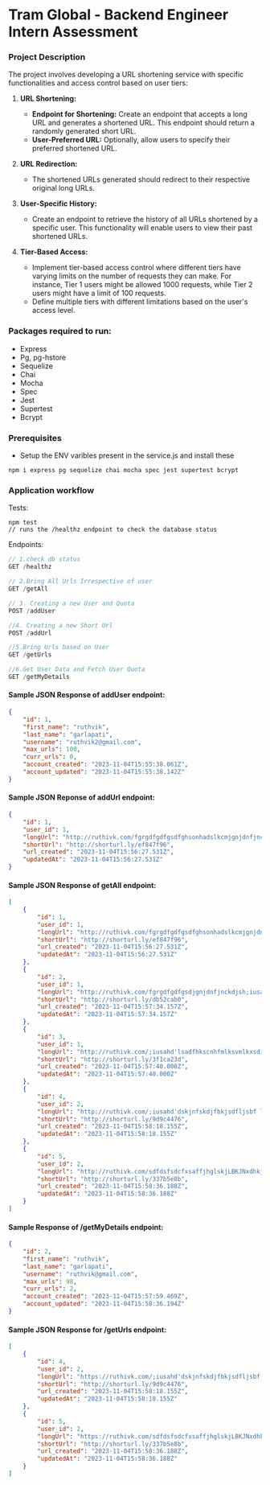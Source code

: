 # Tram Global - Backend Engineer Intern Assessment
 ### Project Description
 The project involves developing a URL shortening service with specific functionalities and access control based on user tiers:

1. **URL Shortening:**
   - **Endpoint for Shortening:** Create an endpoint that accepts a long URL and generates a shortened URL. This endpoint should return a randomly generated short URL.
   - **User-Preferred URL:** Optionally, allow users to specify their preferred shortened URL.

2. **URL Redirection:**
   - The shortened URLs generated should redirect to their respective original long URLs.

3. **User-Specific History:**
   - Create an endpoint to retrieve the history of all URLs shortened by a specific user. This functionality will enable users to view their past shortened URLs.

4. **Tier-Based Access:**
   - Implement tier-based access control where different tiers have varying limits on the number of requests they can make. For instance, Tier 1 users might be allowed 1000 requests, while Tier 2 users might have a limit of 100 requests.
   - Define multiple tiers with different limitations based on the user's access level.

### Packages required to run:
- Express
- Pg, pg-hstore
- Sequelize
- Chai
- Mocha
- Spec
- Jest
- Supertest
- Bcrypt

### Prerequisites
- Setup the ENV varibles present in the service.js and install these
```
npm i express pg sequelize chai mocha spec jest supertest bcrypt
```
### Application workflow
Tests:
```
npm test
// runs the /healthz endpoint to check the database status
```
Endpoints:
```javascript
// 1.check db status
GET /healthz

// 2.Bring All Urls Irrespective of user
GET /getAll

// 3. Creating a new User and Quota
POST /addUser

//4. Creating a new Short Url
POST /addUrl

//5.Bring Urls based on User
GET /getUrls

//6.Get User Data and Fetch User Quota
GET /getMyDetails
```
#### Sample JSON Response of addUser endpoint:
```JSON
{
    "id": 1,
    "first_name": "ruthvik",
    "last_name": "garlapati",
    "username": "ruthvik2@gmail.com",
    "max_urls": 100,
    "curr_urls": 0,
    "account_created": "2023-11-04T15:55:38.061Z",
    "account_updated": "2023-11-04T15:55:38.142Z"
}
```
#### Sample JSON Reponse of addUrl endpoint:
```JSON
{
    "id": 1,
    "user_id": 1,
    "longUrl": "http://ruthivk.com/fgrgdfgdfgsdfghsonhadslkcmjgnjdnfjnckdjsh;iusahd'lsadfhkscnhfmlksvmlkxsdijmbkncmoudfmhvoi",
    "shortUrl": "http://shorturl.ly/ef847f96",
    "url_created": "2023-11-04T15:56:27.531Z",
    "updatedAt": "2023-11-04T15:56:27.531Z"
}
```
#### Sample JSON Response of getAll endpoint:
```JSON
[
    {
        "id": 1,
        "user_id": 1,
        "longUrl": "http://ruthivk.com/fgrgdfgdfgsdfghsonhadslkcmjgnjdnfjnckdjsh;iusahd'lsadfhkscnhfmlksvmlkxsdijmbkncmoudfmhvoi",
        "shortUrl": "http://shorturl.ly/ef847f96",
        "url_created": "2023-11-04T15:56:27.531Z",
        "updatedAt": "2023-11-04T15:56:27.531Z"
    },
    {
        "id": 2,
        "user_id": 1,
        "longUrl": "http://ruthivk.com/fgrgdfgdfgsdjgnjdnfjnckdjsh;iusahd'lsadfhkscnhfmlksvmlkxsdijmbkncmoudfmhvoi",
        "shortUrl": "http://shorturl.ly/db52cab0",
        "url_created": "2023-11-04T15:57:34.157Z",
        "updatedAt": "2023-11-04T15:57:34.157Z"
    },
    {
        "id": 3,
        "user_id": 1,
        "longUrl": "http://ruthivk.com/;iusahd'lsadfhkscnhfmlksvmlkxsdijmbkncmoudfmhvoi",
        "shortUrl": "http://shorturl.ly/3f1ca23d",
        "url_created": "2023-11-04T15:57:40.000Z",
        "updatedAt": "2023-11-04T15:57:40.000Z"
    },
    {
        "id": 4,
        "user_id": 2,
        "longUrl": "http://ruthivk.com/;iusahd'dskjnfskdjfbkjsdfljsbf lkjs chfksjnkjsdbvkjxmnjdbnvkjdvkcjs hfksdhflknsd hfkjshflkjsdfhkjsdfbkbhsdfjkhsbdfkjh",
        "shortUrl": "http://shorturl.ly/9d9c4476",
        "url_created": "2023-11-04T15:58:18.155Z",
        "updatedAt": "2023-11-04T15:58:18.155Z"
    },
    {
        "id": 5,
        "user_id": 2,
        "longUrl": "http://ruthivk.com/sdfdsfsdcfxsaffjhglskjLBKJNxdhkj/;iusahd'dskjnfskdjfbkjsdfljsbf lkjs chfksjnkjsdbvkjxmnjdbnvkjdvkcjs hfsdffsdfdsfsksdhflknsd hfkjshflkjsdfhkjsdfbkbhsdfjkhsbdfkjh",
        "shortUrl": "http://shorturl.ly/337b5e8b",
        "url_created": "2023-11-04T15:58:36.188Z",
        "updatedAt": "2023-11-04T15:58:36.188Z"
    }
]
```
#### Sample Response of /getMyDetails endpoint:
```JSON
{
    "id": 2,
    "first_name": "ruthvik",
    "last_name": "garlapati",
    "username": "ruthvik@gmail.com",
    "max_urls": 98,
    "curr_urls": 2,
    "account_created": "2023-11-04T15:57:59.469Z",
    "account_updated": "2023-11-04T15:58:36.194Z"
}
```
#### Sample JSON Response for /getUrls endpoint:
```JSON
[
    {
        "id": 4,
        "user_id": 2,
        "longUrl": "https://ruthivk.com/;iusahd'dskjnfskdjfbkjsdfljsbf lkjs chfksjnkjsdbvkjxmnjdbnvkjdvkcjs hfksdhflknsd hfkjshflkjsdfhkjsdfbkbhsdfjkhsbdfkjh",
        "shortUrl": "http://shorturl.ly/9d9c4476",
        "url_created": "2023-11-04T15:58:18.155Z",
        "updatedAt": "2023-11-04T15:58:18.155Z"
    },
    {
        "id": 5,
        "user_id": 2,
        "longUrl": "https://ruthivk.com/sdfdsfsdcfxsaffjhglskjLBKJNxdhkj/;iusahd'dskjnfskdjfbkjsdfljsbf lkjs chfksjnkjsdbvkjxmnjdbnvkjdvkcjs hfsdffsdfdsfsksdhflknsd hfkjshflkjsdfhkjsdfbkbhsdfjkhsbdfkjh",
        "shortUrl": "http://shorturl.ly/337b5e8b",
        "url_created": "2023-11-04T15:58:36.188Z",
        "updatedAt": "2023-11-04T15:58:36.188Z"
    }
]
```























